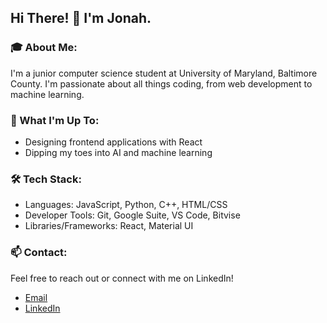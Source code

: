 ## Hi There! 👋 I'm Jonah.

### 🎓 About Me:

I'm a junior computer science student at University of Maryland, Baltimore County. I'm passionate about all things coding, from web development to machine learning.

### 🚀 What I'm Up To:

 - Designing frontend applications with React
 - Dipping my toes into AI and machine learning

### 🛠️ Tech Stack:

 - Languages: JavaScript, Python, C++, HTML/CSS
 - Developer Tools: Git, Google Suite, VS Code, Bitvise
 - Libraries/Frameworks: React, Material UI

### 📫 Contact:

Feel free to reach out or connect with me on LinkedIn!

 - [Email](mailto:silversteinjonah@gmail.com)
 - [LinkedIn](https://www.linkedin.com/in/jonah-sliv/)

<!--
- 🔭 I’m currently working on ...
- 🌱 I’m currently learning ...
- 👯 I’m looking to collaborate on ...
- 🤔 I’m looking for help with ...
- 💬 Ask me about ...
- 📫 How to reach me: ...
- 😄 Pronouns: ...
- ⚡ Fun fact: ...
-->

